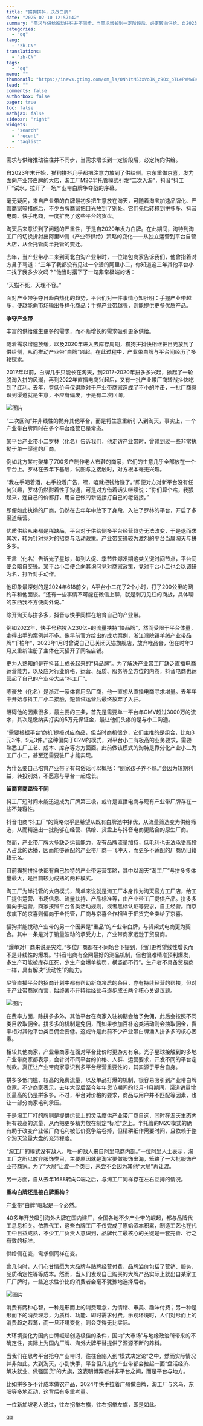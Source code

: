 ```yaml
---
title: "猫狗拼抖，决战白牌"
date: "2025-02-10 12:57:42"
summary: "需求与供给推动往往并不同步，当需求增长到一定阶段后，必定转向供给。自2023年末开始，猫狗拼抖几乎都..."
categories:
  - "qq"
lang:
  - "zh-CN"
translations:
  - "zh-CN"
tags:
  - "qq"
menu: ""
thumbnail: "https://inews.gtimg.com/om_ls/ONh1tM53xVoJK_z90x_bTLePWMwBVzF0vagVbnMR20v7AAA_640360/0"
lead: ""
comments: false
authorbox: false
pager: true
toc: false
mathjax: false
sidebar: "right"
widgets:
  - "search"
  - "recent"
  - "taglist"
---
```


需求与供给推动往往并不同步，当需求增长到一定阶段后，必定转向供给。

自2023年末开始，猫狗拼抖几乎都把注意力放到了供给侧。京东重做京喜，发力面向产业带白牌的大店，淘工厂M2C半托管模式引发“二次入淘”，抖音“抖工厂”试水，拉开了一场产业带白牌争夺战的序幕。

毫无疑问，来自产业带的白牌最初多把生意放在淘天，可随着淘宝加速品牌化、严管商家等措施后，不少白牌商家把目光放到了别处。它们先后转移到拼多多、抖音电商、快手电商，一度扩充了这些平台的货盘。

淘天后来意识到了问题的严重性，于是自2020年发力白牌。在此期间，淘特到淘工厂的切换折射出阿里M侧（产业带供给）策略的变化——从独立运营到平台自营大店，从全托管向半托管的变迁。

去年，当产业带小二来到河北白沟产业带时，一位箱包商家告诉我们，他曾指着对方鼻子骂道：“三年了我都没有见过一个活的阿里小二，你知道这三年其他平台小二找了我多少次吗？”他当时撂下了一句非常极端的话：

“天猫不死，天理不容。”

面对产业带争夺日趋白热化的趋势，平台们对一件事情心知肚明：手握产业带越多，便越能向市场输出多样化商品；手握产业带越强，则能提供更多优质产品。

**争夺产业带**

丰富的供给催生更多的需求，而不断增长的需求吸引更多供给。

随着需求增速放缓，以及2020年进入去库存周期，猫狗拼抖快相继把目光放到了供给侧，从而推动产业带“白牌”兴起。在此过程中，产业带白牌与平台间经历了多轮探索。

2017年以前，白牌几乎只能长在淘天，到2017-2020年拼多多兴起，掀起了一轮脱淘入拼的风潮，再到2022年直播电商兴起后，又有一批产业带厂商转战抖快吃到了红利。去年，卷低价与仅退款对于产业带商家造成了不小的冲击，一批厂商意识到渠道就是生意，不应有偏废，于是有二次回淘。

![图片](https://inews.gtimg.com/om_bt/OFa4MB9g5nSseqDfdlikrDFFIPIIqHh4krDEXC48U6NDsAA/641)

“二次回淘”并非线性的抛弃其他平台，而是将生意重新引入到淘天，事实上，一个产业带白牌同时在多个平台经营已是常态。

某平台产业带小二罗林（化名）告诉我们，他走访产业带时，曾碰到过一些非常执拗于单一渠道的厂商。

例如北方某村聚集了700多户制作老人布鞋的商家，它们的生意几乎全部放在一个平台上。罗林在去年下基层，试图与之接触时，对方根本毫无兴趣。

“我左手喝着酒，右手投着广告，嘿，咱就把钱给赚了。”即便对方对新平台没有任何兴趣，罗林仍然耐着性子沟通，可是对方借着话头继续说：“你们算个啥，我狠起来，连自己的价都打，用自己做的新链接打自己的老链接。”

即便如此执拗的厂商，仍然在去年年中放下了身段，入驻了罗林的平台，开启了多渠道经营。

优质供给从来都是稀缺品，平台对于供给侧多平台经营趋势无法改变，于是退而求其次，转为针对竞对的招商与活动政策。产业带交锋较为激烈的平台当属淘天与拼多多。

王肃（化名）告诉光子星球，每到大促、季节性爆发期这类关键时间节点，平台间便会暗自交锋。某平台小二便会向其询问竞对商家政策，竞对平台小二也会以调研为名，打听对手动作。

他印象最深刻的是2024年618前夕，A平台小二花了2个小时，打了200公里的网约车和他面谈。“还有一些事情不可能在微信上聊，就是刺刀见红的商战，具体聊的东西我不方便向外说。”

除开淘天与拼多多，抖音与快手同样在培育自己的产业带。

例如2022年，快手号称投入230亿+的流量扶持“快品牌”，然而受限于平台体量，拿得出手的案例并不多。像早前官方给出的成功案例，浙江濮院镇羊绒产业带品牌“千柏年”，2023年1月时曾说自己已关闭天猫旗舰店，放弃唯品会，但在时年3月又重新注册了主体在天猫开了同名店铺。

更为人熟知的是在抖音上成长起来的“抖品牌”。为了解决产业带工厂缺乏直播电商运营能力，以及应对行业价格、运营、品质、服务等全方位的内卷，抖音电商也运营起了自己的产业带大店“抖工厂”。

陈豪放（化名）是浙江一家体育用品厂商，他一直想从直播电商寻求增量。去年年中开始与抖工厂小二接触，短暂试运营后最终放弃了入驻。

阻碍他的因素很多，最主要的三条，首先是需要单一平台年GMV超过3000万的流水，其次是缴纳实打实的5万元保证金，最让他们头疼的是与小二沟通。

“需要根据平台‘商机’提报对应商品，但当时商机很少，它们主推的是组合，比如3元3件、9元3件。”这种偏向于C2M的模式，对平台小二有极高的业务要求，需要熟悉工厂工艺、成本、库存等方方面面。此前做该模式的淘特是靠分化产业小二为工厂小二，甚至还需要驻厂才能实现。

为什么要自己培育产业带？有句俗话可以概括：“别家孩子养不熟。”会因为短期利益，转投别处，不愿意与平台一起成长。

**留商育商路径不同**

抖工厂短时间未能迅速成为厂牌第三极，或许是直播电商与现有产业带厂牌存在一些不兼容性。

抖音电商“抖工厂”的策略似乎是希望从既有白牌池中择优，从流量筛选变为供给筛选，从而精选出一批能够在经营、供给、货盘上与抖音电商更贴合的原生厂商。

然而，产业带厂牌大多缺乏运营能力，没有品牌流量加持，低毛利也无法承受高投入占比的达播，因而能够适配的产业带厂商一飞冲天，而更多不适配的厂商仍旧籍籍无名。

目前猫狗拼抖快都有自己独特的产业带运营策略，其中以淘天“淘工厂”与拼多多体量最大，是目前较为成熟的两种模式。

淘工厂为半托管的大店模式，简单来说就是淘工厂本身作为淘天官方工厂店，给工厂提供运营、市场信息、流量扶持、产品标准等，由产业带工厂提供产品。拼多多偏向于运营，商家按照平台各类活动规则，或者黑标认证等要求，自主经营。而京东旗下的京喜则偏向于全托管，厂商与京喜合作相当于把货完全卖给了京喜。

猫狗拼能搅动产业带的另一个因素是“重品”的产业带白牌，与货架式电商更为契合。其中一条是对于销量波动的承受力上，产业带商家远逊于贸易商。

“爆单对厂商来说是灾难。”多位厂商都在不同场合下提到，他们更希望线性增长而不是非线性的爆发。“抖音电商有全网最好的测品机制，但也很难精准预判爆发，多生产可能被库存压死，少生产会爆单挨罚，横竖都不行”。生产者不具备贸易商一样，具有解决“流动性”的能力。

尽管直播平台的招商计划中都有帮助新商冷启的条目，亦有持续经营的帮扶，但对于产业带商家而言，始终离不开持续经营与逐步成长两个核心关键议题。

![图片](https://inews.gtimg.com/om_bt/OOjp3OX3ZHdz51rwweCTJC-k3qWxm9NCcx0JmtZVQ1t14AA/641)

在费率方面，除拼多多外，其他平台在商家入驻初期会给予免佣，此后会按照不同类目收取佣金。拼多多的机制是免佣，而如果参加百补这类活动则会抽取佣金，费率相对其他平台类目佣金要低。这或许是此前不少产业带白牌涌入拼多多的核心因素。

相较其他商家，产业带商家在面对平台比价时更游刃有余。光子星球接触到的多地产业带商家都表示，会针对不同平台的价格、人群、运营要求，开发不同的平台定制款。真正让产业带商家意识到多平台经营重要性的，其实源于平台自身。

拼多多低门槛、较高的免费流量，以及单品打爆的机制，很容易吸引到产业带白牌商家。不少商家表示，去年大促后至今年年货节期间的12月-1月期间，渠道销量增长最高的仍是拼多多。不过，平台对价格的要求，商品与用户并不匹配等因素，也让一部分商家毛利承压。

于是淘工厂打的牌则是提供运营上的灵活度供产业带厂商自选，同时在淘天生态内拥有较高的流量，从而把更多精力放在制定“标准”之上。半托管的M2C模式的确有助于改变产业带厂商毛利被低价竞争给卷掉，但精耕细作需要时间，且依赖于整个淘天流量大盘的充沛程度。

“淘工厂的模式没有敌人，唯一的敌人来自阿里电商内部。”一位阿里人士表示，淘工厂之所以放弃服饰类目，主要原因就是淘宝要做服饰出海，笼络了一大批服饰产业带商家。为了“大局”让渡一个类目，未尝不会因为其他“大局”再让渡。

另一方面，自从去年1688转向C端之后，与淘工厂同样存在左右互搏的情况。

**重构白牌还是被白牌重构？**

产业带“白牌”崛起是一个必然。

40多年开放吸引海外大牌在国内建厂，全国各地不少产业带的崛起，都与品牌代工息息相关。依靠代工，这些白牌工厂不仅完成了原始资本积累，制造工艺也在代工中日益成熟，不少工厂负责人意识到，品牌代工最核心的关键是一套完善、行之有效的标准。

供给侧在变，需求侧同样在变。

曾几何时，人们心甘情愿为大品牌与贴牌经营付费，品牌溢价包括了营销、服务、品质确定性等等成本。然而，当人们发现自己购买的大牌产品实际上就出自某家工厂厂牌时，一些追求性价比的消费者会毫不犹豫地选择后者。

![图片](https://inews.gtimg.com/om_bt/OQcVqku1SUtygumssbMNe8pmCFjJ_4mZgFPWETxDHjSxcAA/641)

消费有两种心智，一种是形而上的消费理念，为情绪、审美、趣味付费；另一种是形而下的消费理念，为质料、功能、即时需求付费。乐观环境时，人们对形而上的消费趋之若鹜，而一旦环境变化，则会变得无比实际。

大环境变化为国内白牌崛起创造极佳的条件，国内“大市场”与地缘政治所带来的不确定性，实际上为国内厂牌、海外大牌平替提供了源源不断的养料。

当我们在思考平台抢夺产业带时，往往会陷入到“模式决定论”之中，然而实际情况并非如此。大到淘天，小到快手，平台但凡走向产业带都会拉起一面“盘活经济、解决就业、做强国货”的大旗，这表明博弈者并非平台之间，而是平台与地方。

比如拼多多不计成本做农产品，2024年快手拉着广州做白牌，淘工厂与义乌、东阳等多地互动，这背后有多重考量。

一位新加坡老人说过，往左拐举右旗，往右拐举左旗，即是如此。

[qq](https://new.qq.com/rain/a/20250210A03UGQ00)
